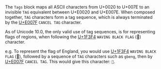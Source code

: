 ﻿The ````Tags```` block maps all ASCII characters from U+0020 to U+007E to an invisible ````TAG```` equivalent between U+E0020 and U+E007E.
When composed together, ````TAG```` characters form a tag sequence, which is always terminated by the [U+E007F](/codepoints/E007F) ````CANCEL TAG```` character.

As of Unicode 10.0, the only valid use of tag sequences, is for representing flags of regions, when following the [U+1F3F4](/codepoints/1F3F4) ````WAVING BLACK FLAG```` (🏴) character.

e.g. To represent the flag of England, you would use [U+1F3F4](/codepoints/1F3F4) ````WAVING BLACK FLAG```` (🏴), followed by a sequence of ````TAG```` characters such as ````gbeng````, then by [U+E007F](/codepoints/E007F) ````CANCEL TAG````.
This would give this character: ````🏴󠁧󠁢󠁥󠁮󠁧󠁿````.
